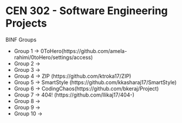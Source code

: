 <h1>CEN 302 - Software Engineering Projects</h1>

BINF Groups
<ul>
<li>Group 1 -> 0ToHero(https://github.com/amela-rahimi/0toHero/settings/access)
<li>Group 2 -> </li>
<li>Group 3 -> </li>
<li>Group 4 -> ZIP (https://github.com/ktroka17/ZIP)</li>
<li>Group 5 -> SmartStyle (https://github.com/kkasharaj17/SmartStyle)</li>
<li>Group 6 -> CodingChaos(https://github.com/bkeraj/Project)
<li>Group 7 -> 404! (https://github.com/llikaj17/404-)</li>
<li>Group 8 -> </li> 
<li>Group 9 -> </li>
<li>Group 10 -> </li>
</ul>
